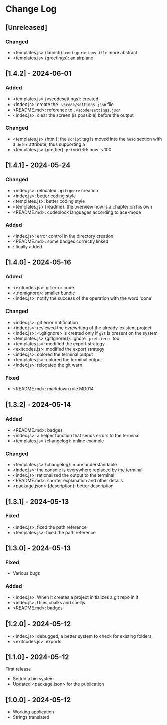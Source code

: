 # Change Log

<!--
## [Unreleased] | [major.minor.patch] - yyyy-mm-dd
### Added | Fixed | Changed | Removed | Deprecated | Security
- <filename> {section}: description
(example: https://gist.github.com/ThornDuke/64da76cd4a56b16492d5101691f6108f)
-->

## [Unreleased]

### Changed

- <templates.js> {launch}: `configurations.file` more abstract
- <templates.js> {greetings}: an airplane

## [1.4.2] - 2024-06-01

### Added

- <templates.js> {vscodesettings}: created
- <index.js>: create the `.vscode/settings.json` file
- <README.md>: reference to `.vscode/settings.json`
- <index.js>: clear the screen (is possible) before the output

### Changed

- <templates.js> {html}: the `script` tag is moved into the `head` section with a `defer` attribute, thus supporting a
- <templates.js> {prettier}: `printWidth` now is 100

## [1.4.1] - 2024-05-24

### Changed

- <index.js>: relocated `.gitignore` creation
- <index.js>: better coding style
- <templates.js>: better coding style
- <templates.js> {readme}: the overview now is a chapter on his own
- <README.md>: codeblock languages according to ace-mode

### Added

- <index.js>: error control in the directory creation
- <README.md>: some badges correctly linked
- <LICENCE>: finally added

## [1.4.0] - 2024-05-16

### Added

- <exitcodes.js>: git error code
- <.npmignore>: smaller bundle
- <index.js>: notify the success of the operation with the word 'done'

### Changed

- <index.js>: git error notification
- <index.js>: reviewed the ovrewriting of the already-existent project
- <index.js>: <.gitignore> is created only if `git` is present on the system
- <templates.js> {gitIgnore()}: ignore `.prettierrc` too
- <templates.js>: modified the export strategy
- <exitcodes.js>: modified the export strategy
- <index.js>: colored the terminal output
- <templates.js>: colored the terminal output
- <index.js>: relocated the git warn

### Fixed

- <README.md>: markdown rule MD014

## [1.3.2] - 2024-05-14

### Added

- <README.md>: badges
- <index.js>: a helper function that sends errors to the terminal
- <templates.js> {changelog}: online example

### Changed

- <templates.js> {changelog}: more understandable
- <index.js>: the console is everywhere replaced by the terminal
- <index.js>: rationalized the output to the terminal
- <README.md>: shorter explanation and other details
- <package.json> {description}: better description

## [1.3.1] - 2024-05-13

### Fixed

- <index.js>: fixed the path reference
- <templates.js>: fixed the path reference

## [1.3.0] - 2024-05-13

### Fixed

- Various bugs

### Added

- <index.js>: When it creates a project initializes a git repo in it
- <index.js>: Uses chalks and shelljs
- <README.md>: badges

## [1.2.0] - 2024-05-12

- <index.js>: debugged; a better system to check for existing folders.
- <exitcodes.js>: exports

## [1.1.0] - 2024-05-12

First release

- Setted a bin system
- Updated <package.json> for the publication

## [1.0.0] - 2024-05-12

- Working application
- Strings translated

